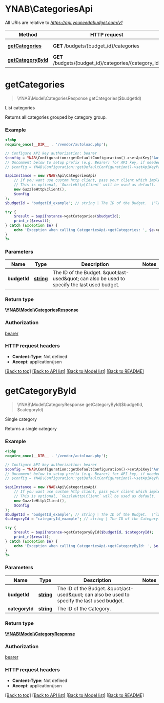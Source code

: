 # YNAB\CategoriesApi

All URIs are relative to *https://api.youneedabudget.com/v1*

Method | HTTP request | Description
------------- | ------------- | -------------
[**getCategories**](CategoriesApi.md#getCategories) | **GET** /budgets/{budget_id}/categories | List categories
[**getCategoryById**](CategoriesApi.md#getCategoryById) | **GET** /budgets/{budget_id}/categories/{category_id} | Single category


# **getCategories**
> \YNAB\Model\CategoriesResponse getCategories($budgetId)

List categories

Returns all categories grouped by category group.

### Example
```php
<?php
require_once(__DIR__ . '/vendor/autoload.php');

// Configure API key authorization: bearer
$config = YNAB\Configuration::getDefaultConfiguration()->setApiKey('Authorization', 'YOUR_API_KEY');
// Uncomment below to setup prefix (e.g. Bearer) for API key, if needed
// $config = YNAB\Configuration::getDefaultConfiguration()->setApiKeyPrefix('Authorization', 'Bearer');

$apiInstance = new YNAB\Api\CategoriesApi(
    // If you want use custom http client, pass your client which implements `GuzzleHttp\ClientInterface`.
    // This is optional, `GuzzleHttp\Client` will be used as default.
    new GuzzleHttp\Client(),
    $config
);
$budgetId = "budgetId_example"; // string | The ID of the Budget.  \"last-used\" can also be used to specify the last used budget.

try {
    $result = $apiInstance->getCategories($budgetId);
    print_r($result);
} catch (Exception $e) {
    echo 'Exception when calling CategoriesApi->getCategories: ', $e->getMessage(), PHP_EOL;
}
?>
```

### Parameters

Name | Type | Description  | Notes
------------- | ------------- | ------------- | -------------
 **budgetId** | [**string**](../Model/.md)| The ID of the Budget.  \&quot;last-used\&quot; can also be used to specify the last used budget. |

### Return type

[**\YNAB\Model\CategoriesResponse**](../Model/CategoriesResponse.md)

### Authorization

[bearer](../../README.md#bearer)

### HTTP request headers

 - **Content-Type**: Not defined
 - **Accept**: application/json

[[Back to top]](#) [[Back to API list]](../../README.md#documentation-for-api-endpoints) [[Back to Model list]](../../README.md#documentation-for-models) [[Back to README]](../../README.md)

# **getCategoryById**
> \YNAB\Model\CategoryResponse getCategoryById($budgetId, $categoryId)

Single category

Returns a single category

### Example
```php
<?php
require_once(__DIR__ . '/vendor/autoload.php');

// Configure API key authorization: bearer
$config = YNAB\Configuration::getDefaultConfiguration()->setApiKey('Authorization', 'YOUR_API_KEY');
// Uncomment below to setup prefix (e.g. Bearer) for API key, if needed
// $config = YNAB\Configuration::getDefaultConfiguration()->setApiKeyPrefix('Authorization', 'Bearer');

$apiInstance = new YNAB\Api\CategoriesApi(
    // If you want use custom http client, pass your client which implements `GuzzleHttp\ClientInterface`.
    // This is optional, `GuzzleHttp\Client` will be used as default.
    new GuzzleHttp\Client(),
    $config
);
$budgetId = "budgetId_example"; // string | The ID of the Budget.  \"last-used\" can also be used to specify the last used budget.
$categoryId = "categoryId_example"; // string | The ID of the Category.

try {
    $result = $apiInstance->getCategoryById($budgetId, $categoryId);
    print_r($result);
} catch (Exception $e) {
    echo 'Exception when calling CategoriesApi->getCategoryById: ', $e->getMessage(), PHP_EOL;
}
?>
```

### Parameters

Name | Type | Description  | Notes
------------- | ------------- | ------------- | -------------
 **budgetId** | [**string**](../Model/.md)| The ID of the Budget.  \&quot;last-used\&quot; can also be used to specify the last used budget. |
 **categoryId** | [**string**](../Model/.md)| The ID of the Category. |

### Return type

[**\YNAB\Model\CategoryResponse**](../Model/CategoryResponse.md)

### Authorization

[bearer](../../README.md#bearer)

### HTTP request headers

 - **Content-Type**: Not defined
 - **Accept**: application/json

[[Back to top]](#) [[Back to API list]](../../README.md#documentation-for-api-endpoints) [[Back to Model list]](../../README.md#documentation-for-models) [[Back to README]](../../README.md)

